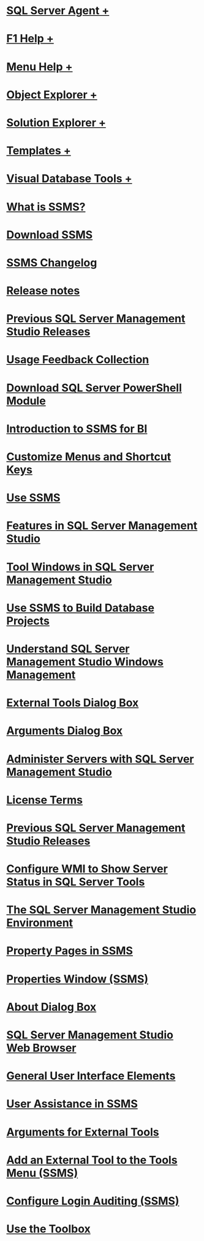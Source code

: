 # [SQL Server Agent +](agent/index.md)
# [F1 Help +](f1-help/index.md)
# [Menu Help +](menu-help/index.md)
# [Object Explorer +](object/index.md)
# [Solution Explorer +](./solution/index.md)
# [Templates +](./template/index.md)
# [Visual Database Tools +](./visual-db-tools/index.md)

# [What is SSMS?](sql-server-management-studio-ssms.md)
# [Download SSMS](download-sql-server-management-studio-ssms.md)
# [SSMS Changelog](sql-server-management-studio-changelog-ssms.md)
# [Release notes](sql-server-management-studio-release-notes.md)
# [Previous SQL Server Management Studio Releases](previous-sql-server-management-studio-releases.md)
# [Usage Feedback Collection](sql-server-management-studio-telemetry-ssms.md)
# [Download SQL Server PowerShell Module](download-sql-server-ps-module.md)

# [Introduction to SSMS for BI](introduction-to-sql-server-management-studio-for-business-intelligence.md)
# [Customize Menus and Shortcut Keys](customize-menus-and-shortcut-keys.md)
# [Use SSMS](use-sql-server-management-studio.md)
# [Features in SQL Server Management Studio](features-in-sql-server-management-studio.md)
# [Tool Windows in SQL Server Management Studio](tool-windows-in-sql-server-management-studio.md)
# [Use SSMS to Build Database Projects](build-database-projects-by-using-sql-server-management-studio.md)
# [Understand SQL Server Management Studio Windows Management](understand-sql-server-management-studio-windows-management.md)
# [External Tools Dialog Box](external-tools-dialog-box.md)

# [Arguments Dialog Box](arguments-dialog-box.md)
# [Administer Servers with SQL Server Management Studio](administer-servers-with-sql-server-management-studio.md)
# [License Terms](sql-server-management-studio-license-terms.md)
# [Previous SQL Server Management Studio Releases](previous-sql-server-management-studio-releases.md)
# [Configure WMI to Show Server Status in SQL Server Tools](configure-wmi-to-show-server-status-in-sql-server-tools.md)
# [The SQL Server Management Studio Environment](the-sql-server-management-studio-environment.md)
# [Property Pages in SSMS](property-pages-in-sql-server-management-studio.md)
# [Properties Window (SSMS)](properties-window-management-studio.md)

# [About Dialog Box](about-dialog-box.md)
# [SQL Server Management Studio Web Browser](sql-server-management-studio-web-browser.md)
# [General User Interface Elements](general-user-interface-elements.md)

# [User Assistance in SSMS](user-assistance-in-sql-server-management-studio.md)
# [Arguments for External Tools](use-of-sql-server-features-and-capabilities-wwi-oltp.md)
# [Add an External Tool to the Tools Menu (SSMS)](add-an-external-tool-to-the-tools-menu-sql-server-management-studio.md)
# [Configure Login Auditing (SSMS)](configure-login-auditing-sql-server-management-studio.md)
# [Use the Toolbox](use-the-toolbox.md)